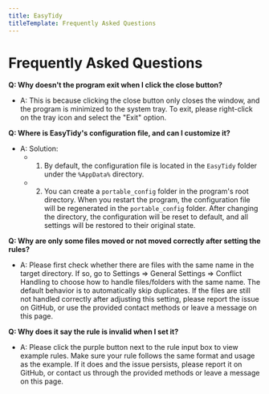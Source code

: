 ```yaml
---
title: EasyTidy
titleTemplate: Frequently Asked Questions
---
```


# Frequently Asked Questions

**Q: Why doesn't the program exit when I click the close button?**

- A: This is because clicking the close button only closes the window, and the program is minimized to the system tray. To exit, please right-click on the tray icon and select the "Exit" option.

**Q: Where is EasyTidy's configuration file, and can I customize it?**

- A: Solution:
  - 1. By default, the configuration file is located in the `EasyTidy` folder under the `%AppData%` directory.
  - 2. You can create a `portable_config` folder in the program's root directory. When you restart the program, the configuration file will be regenerated in the `portable_config` folder. After changing the directory, the configuration will be reset to default, and all settings will be restored to their original state.

**Q: Why are only some files moved or not moved correctly after setting the rules?**

- A: Please first check whether there are files with the same name in the target directory. If so, go to Settings => General Settings => Conflict Handling to choose how to handle files/folders with the same name. The default behavior is to automatically skip duplicates.
If the files are still not handled correctly after adjusting this setting, please report the issue on GitHub, or use the provided contact methods or leave a message on this page.

**Q: Why does it say the rule is invalid when I set it?**

- A: Please click the purple button next to the rule input box to view example rules. Make sure your rule follows the same format and usage as the example. If it does and the issue persists, please report it on GitHub, or contact us through the provided methods or leave a message on this page.

